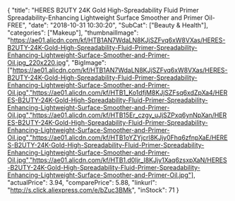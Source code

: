 {
	"title": "HERES B2UTY 24K Gold High-Spreadability Fluid Primer Spreadability-Enhancing Lightweight Surface Smoother and Primer Oil-FREE",
	"date": "2018-10-31 10:30:20",
	"SubCat": ["Beauty & Health"],
	"categories": ["Makeup"],
	"thumbnailImage": "https://ae01.alicdn.com/kf/HTB1AN7WdaLN8KJjSZFvq6xW8VXas/HERES-B2UTY-24K-Gold-High-Spreadability-Fluid-Primer-Spreadability-Enhancing-Lightweight-Surface-Smoother-and-Primer-Oil.jpg_220x220.jpg",
	"BigImage": ["https://ae01.alicdn.com/kf/HTB1AN7WdaLN8KJjSZFvq6xW8VXas/HERES-B2UTY-24K-Gold-High-Spreadability-Fluid-Primer-Spreadability-Enhancing-Lightweight-Surface-Smoother-and-Primer-Oil.jpg","https://ae01.alicdn.com/kf/HTB1_Ko1dfjM8KJjSZFsq6xdZpXa4/HERES-B2UTY-24K-Gold-High-Spreadability-Fluid-Primer-Spreadability-Enhancing-Lightweight-Surface-Smoother-and-Primer-Oil.jpg","https://ae01.alicdn.com/kf/HTB15Er_czgy_uJjSZPxq6ynNpXan/HERES-B2UTY-24K-Gold-High-Spreadability-Fluid-Primer-Spreadability-Enhancing-Lightweight-Surface-Smoother-and-Primer-Oil.jpg","https://ae01.alicdn.com/kf/HTB1oYZYjcrI8KJjy0Fhq6zfnpXaE/HERES-B2UTY-24K-Gold-High-Spreadability-Fluid-Primer-Spreadability-Enhancing-Lightweight-Surface-Smoother-and-Primer-Oil.jpg","https://ae01.alicdn.com/kf/HTB1.d0Ijr_I8KJjy1Xaq6zsxpXaN/HERES-B2UTY-24K-Gold-High-Spreadability-Fluid-Primer-Spreadability-Enhancing-Lightweight-Surface-Smoother-and-Primer-Oil.jpg"],
	"actualPrice": 3.94,
	"comparePrice": 5.88,
	"linkurl": "http://s.click.aliexpress.com/e/bZuc3BMk",
	"inStock": 71
}

